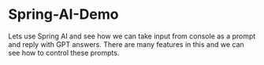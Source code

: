 # Spring-AI-Demo
Lets use Spring AI and see how we can take input from console as a prompt and reply with GPT answers. There are many features in this and we can see how to control these prompts. 
